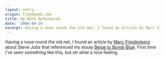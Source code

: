 ```yaml
---
layout: entry
origin: lloydyweb.com
title: My Work Referenced
date: '2004-04-14'
excerpt: Having a nose round the old net, I found an article by Marc Friedenberg about Steve Jobs that referenced my essay Beige to Bondi-Blue. First time I've seen something like this, but oh what a nice feeling.
---
```

Having a nose round the old net, I found an article by [Marc Friedenberg][1] about Steve Jobs that referenced my essay [Beige to Bondi-Blue][2]. First time I've seen something like this, but oh what a nice feeling.

[1]: http://marcfriedenberg.com/
[2]: /articles/beige_to_bondiblue/